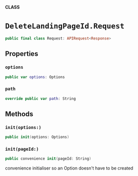 **CLASS**

# `DeleteLandingPageId.Request`

```swift
public final class Request: APIRequest<Response>
```

## Properties
### `options`

```swift
public var options: Options
```

### `path`

```swift
override public var path: String
```

## Methods
### `init(options:)`

```swift
public init(options: Options)
```

### `init(pageId:)`

```swift
public convenience init(pageId: String)
```

convenience initialiser so an Option doesn't have to be created
